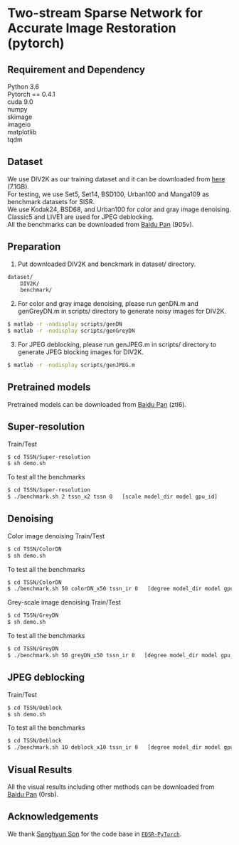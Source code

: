 # Two-stream Sparse Network for Accurate Image Restoration (pytorch)

## Requirement and Dependency
Python 3.6  
Pytorch == 0.4.1  
cuda 9.0  
numpy  
skimage  
imageio  
matplotlib  
tqdm  

## Dataset
We use DIV2K as our training dataset and it can be downloaded from [here](https://cv.snu.ac.kr/research/EDSR/DIV2K.tar) (7.1GB).  
For testing, we use Set5, Set14, BSD100, Urban100 and Manga109 as benchmark datasets for SISR.  
We use Kodak24, BSD68, and Urban100 for color and gray image denoising.  
Classic5 and LIVE1 are used for JPEG deblocking.  
All the benchmarks can be downloaded from [Baidu Pan](https://pan.baidu.com/s/19yv7fFDRXu5GrH1_0wIoOw) (905v).

## Preparation
1. Put downloaded DIV2K and benckmark in dataset/ directory.  
```sh
dataset/
	DIV2K/
	benchmark/
```
2. For color and gray image denoising, please run genDN.m and genGreyDN.m in scripts/ directory to generate noisy images for DIV2K.	  
```	sh
$ matlab -r -nodisplay scripts/genDN
$ matlab -r -nodisplay scripts/genGreyDN
```
3. For JPEG deblocking, please run genJPEG.m in scripts/ directory to generate JPEG blocking images for DIV2K.   
```sh
$ matlab -r -nodisplay scripts/genJPEG.m
```

## Pretrained models
Pretrained models can be downloaded from [Baidu Pan](https://pan.baidu.com/s/1UVlma-l_GPnreKeMWnpb0w) (ztl6).

## Super-resolution
Train/Test
```sh
$ cd TSSN/Super-resolution
$ sh demo.sh
```
To test all the benchmarks
```sh
$ cd TSSN/Super-resolution
$ ./benchmark.sh 2 tssn_x2 tssn 0   [scale model_dir model gpu_id]
```
## Denoising
Color image denoising Train/Test
```sh
$ cd TSSN/ColorDN
$ sh demo.sh
```
To test all the benchmarks
```sh
$ cd TSSN/ColorDN
$ ./benchmark.sh 50 colorDN_x50 tssn_ir 0   [degree model_dir model gpu_id]
```
Grey-scale image denoising Train/Test
```sh
$ cd TSSN/GreyDN
$ sh demo.sh
```
To test all the benchmarks
```sh
$ cd TSSN/GreyDN
$ ./benchmark.sh 50 greyDN_x50 tssn_ir 0   [degree model_dir model gpu_id]
```
## JPEG deblocking
Train/Test
```sh
$ cd TSSN/Deblock
$ sh demo.sh
```
To test all the benchmarks
```sh
$ cd TSSN/Deblock
$ ./benchmark.sh 10 deblock_x10 tssn_ir 0   [degree model_dir model gpu_id]
```

## Visual Results
All the visual results including other methods can be downloaded from [Baidu Pan](https://pan.baidu.com/s/1AUosC5Jx5Z7VbZ74NgCa8A) (0rsb).
## Acknowledgements
We thank [Sanghyun Son](https://github.com/thstkdgus35) for the code base in [`EDSR-PyTorch`](https://github.com/thstkdgus35/EDSR-PyTorch).

